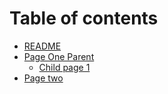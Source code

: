 # Table of contents

* [README](README.md)
* [Page One Parent](page-one-parent/README.md)
  * [Child page 1](page-one-parent/child-page-1.md)
* [Page two](page-two.md)

